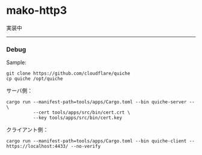 
# mako-http3

実装中



---

### Debug

Sample:
```
git clone https://github.com/cloudflare/quiche
cp quiche /opt/quiche
```

サーバ側：
```
cargo run --manifest-path=tools/apps/Cargo.toml --bin quiche-server -- \
          --cert tools/apps/src/bin/cert.crt \
          --key tools/apps/src/bin/cert.key
```

クライアント側：
```
cargo run --manifest-path=tools/apps/Cargo.toml --bin quiche-client -- https://localhost:4433/ --no-verify
```




